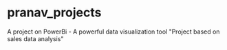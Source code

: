 # pranav_projects
A project on PowerBi  - A powerful data visualization tool
"Project based on sales data analysis"
